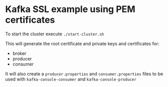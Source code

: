 # Kafka SSL example using PEM certificates

To start the cluster execute `./start-cluster.sh`

This will generate the root certificate and private keys and certificates for:
- broker
- producer
- consumer

It will also create a `producer.properties` and `consumer.properties` files to be used with `kafka-console-consumer` and `kafka-console-producer`
